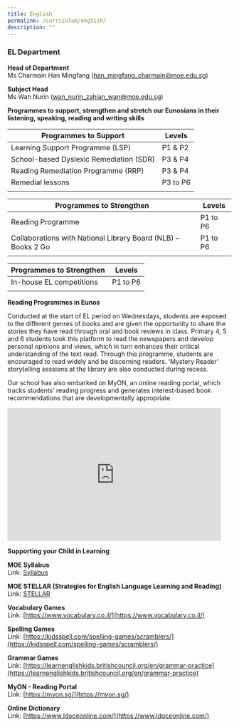 ```yaml
---
title: English
permalink: /curriculum/english/
description: ""
---
```

### EL Department

**Head of Department**  
Ms Charmain Han Mingfang ([han\_mingfang\_charmain@moe.edu.sg](mailto:han_mingfang_charmain@moe.edu.sg))

**Subject Head**  
Ms Wan Nurin ([wan\_nurin\_zahian\_wan@moe.edu.sg](mailto:wan_nurin_zahian_wan@moe.edu.sg))

**Programmes to support, strengthen and stretch our Eunosians in their listening, speaking, reading and writing skills**

| Programmes to Support | Levels |
|---|---|
| Learning Support Programme (LSP) | P1 &amp; P2 |
| School-based Dyslexic Remediation (SDR) | P3 &amp; P4 |
| Reading Remediation Programme (RRP) | P3 &amp; P4 |
| Remedial lessons | P3 to P6 |
|  |  |

| Programmes to Strengthen | Levels |
|---|---|
| Reading Programme | P1 to P6 |
| Collaborations with National Library Board (NLB) – Books 2 Go | P1 to P6 |
|  |  |

| Programmes to Strengthen | Levels |
|---|---|
| In-house EL competitions | P1 to P6 |
|  |  |

**Reading Programmes in Eunos**

Conducted at the start of EL period on Wednesdays, students are exposed to the different genres of books and are given the opportunity to share the stories they have read through oral and book reviews in class. Primary 4, 5 and 6 students took this platform to read the newspapers and develop personal opinions and views, which in turn enhances their critical understanding of the text read. Through this programme, students are encouraged to read widely and be discerning readers. ‘Mystery Reader’ storytelling sessions at the library are also conducted during recess.

Our school has also embarked on MyON, an online reading portal, which tracks students’ reading progress and generates interest-based book recommendations that are developmentally appropriate.

<iframe allowfullscreen="true" height="299" width="480" frameborder="0" src="https://docs.google.com/presentation/d/e/2PACX-1vSvAX7rBJRfLNCx1eQAfqOuiC5nSvJ_cqX2Nbg1HK0nmKUB3BC2aGrwEIjVqu79ExPO1uXn-n08Kjqc/embed?start=false&amp;loop=false&amp;delayms=5000"></iframe>



**Supporting your Child in Learning**

**MOE Syllabus**<br>
Link:&nbsp;[Syllabus](https://www.moe.gov.sg/docs/default-source/document/education/syllabuses/english-language-and-literature/files/english-primary-secondary-express-normal-academic.pdf)



**MOE STELLAR (Strategies for English Language Learning and Reading)**<br>
Link:&nbsp;[STELLAR](http://www.stellarliteracy.sg/)

**Vocabulary Games**<br>
Link:&nbsp;[https://www.vocabulary.co.il/](https://www.vocabulary.co.il/)

**Spelling Games**<br>
Link:&nbsp;[https://kidsspell.com/spelling-games/scramblers/](https://kidsspell.com/spelling-games/scramblers/)

**Grammar Games**<br>
Link:&nbsp;[https://learnenglishkids.britishcouncil.org/en/grammar-practice](https://learnenglishkids.britishcouncil.org/en/grammar-practice)



**MyON - Reading Portal**<br>
Link:&nbsp;[https://myon.sg/](https://myon.sg/)


**Online Dictionary**<br>
Link:&nbsp;[https://www.ldoceonline.com/](https://www.ldoceonline.com/)